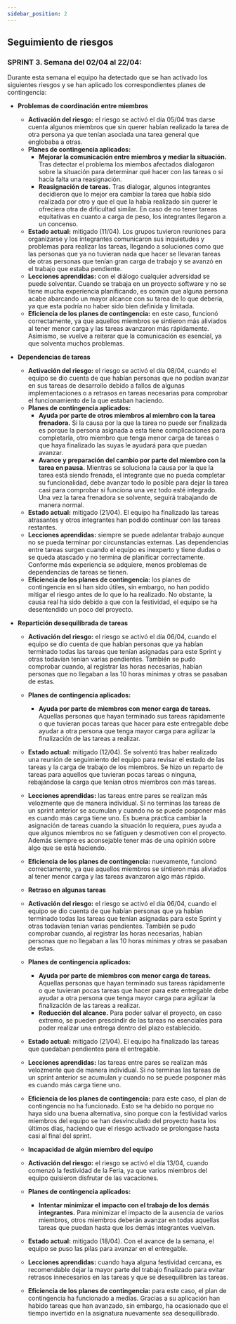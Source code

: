 ```yaml
---
sidebar_position: 2
---
```


## Seguimiento de riesgos

### SPRINT 3. Semana del 02/04 al 22/04: 

Durante esta semana el equipo ha detectado que se han activado los siguientes riesgos y se han aplicado los correspondientes planes de contingencia:

- **Problemas de coordinación entre miembros**
  - **Activación del riesgo:** el riesgo se activó el día 05/04 tras darse cuenta algunos miembros que sin querer habían realizado la tarea de otra persona ya que tenían asociada una tarea general que englobaba a otras.
  - **Planes de contingencia aplicados:**
    - **Mejorar la comunicación entre miembros y mediar la situación.** Tras detectar el problema los miembos afectados dialogaron sobre la situación para determinar qué hacer con las tareas o si hacía falta una reasignación.
    - **Reasignación de tareas.** Tras dialogar, algunos integrantes decidieron que lo mejor era cambiar la tarea que había sido realizada por otro y que el que la había realizado sin querer le ofreciera otra de dificultad similar. En caso de no tener tareas equitativas en cuanto a carga de peso, los integrantes llegaron a un concenso.
  - **Estado actual:** mitigado (11/04). Los grupos tuvieron reuniones para organizarse y los integrantes comunicaron sus inquietudes y problemas para realizar las tareas, llegando a soluciones como que las personas que ya no tuvieran nada que hacer se llevaran tareas de otras personas que tenían gran carga de trabajo y se avanzó en el trabajo que estaba pendiente.
  - **Lecciones aprendidas:** con el diálogo cualquier adversidad se puede solventar. Cuando se trabaja en un proyecto software y no se tiene mucha experiencia planificando, es común que alguna persona acabe abarcando un mayor alcance con su tarea de lo que debería, ya que esta podría no haber sido bien definida y limitada.
  - **Eficiencia de los planes de contingencia:** en este caso, funcionó correctamente, ya que aquellos miembros se sintieron más aliviados al tener menor carga y las tareas avanzaron más rápidamente. Asimismo, se vuelve a reiterar que la comunicación es esencial, ya que solventa muchos problemas.


- **Dependencias de tareas**
  - **Activación del riesgo:** el riesgo se activó el día 08/04, cuando el equipo se dio cuenta de que habían personas que no podían avanzar en sus tareas de desarrollo debido  a fallos de algunas implementaciones o a retrasos en tareas necesarias para comprobar el funcionamiento de la que estaban haciendo.
  - **Planes de contingencia aplicados:**
    - **Ayuda por parte de otros miembros al miembro con la tarea frenadora.** Si la causa por la que la tarea no puede ser finalizada es porque la persona asignada a esta tiene complicaciones para completarla, otro miembro que tenga menor carga de tareas o que haya finalizado las suyas le ayudará para que puedan avanzar.
    - **Avance y preparación del cambio por parte del miembro con la tarea en pausa.** Mientras se soluciona la causa por la que la tarea está siendo frenada, el integrante que no pueda completar su funcionalidad, debe avanzar todo lo posible para dejar la tarea casi para comprobar si funciona una vez todo esté integrado. Una vez la tarea frenadora se solvente, seguirá trabajando de manera normal.
  - **Estado actual:** mitigado (21/04). El equipo ha finalizado las tareas atrasantes y otros integrantes han podido continuar con las tareas restantes.
  - **Lecciones aprendidas:** siempre se puede adelantar trabajo aunque no se pueda terminar por circunstancias externas. Las dependencias entre tareas surgen cuando el equipo es inexperto y tiene dudas o se queda atascado y no termina de planificar correctamente. Conforme más experiencia se adquiere, menos problemas de dependencias de tareas se tienen.
  - **Eficiencia de los planes de contingencia:** los planes de contingencia en sí han sido útiles, sin embargo, no han podido mitigar el riesgo antes de lo que lo ha realizado. No obstante, la causa real ha sido debido a que con la festividad, el equipo se ha desentendido un poco del proyecto.


- **Repartición desequilibrada de tareas**
  - **Activación del riesgo:** el riesgo se activó el día 06/04, cuando el equipo se dio cuenta de que habían personas que ya habían terminado todas las tareas que tenían asignadas para este Sprint y otras todavían tenían varias pendientes. También se pudo comprobar cuando, al registrar las horas necesarias, habían personas que no llegaban a las 10 horas mínimas y otras se pasaban de estas.
  - **Planes de contingencia aplicados:**
    - **Ayuda por parte de miembros con menor carga de tareas.** Aquellas personas que hayan terminado sus tareas rápidamente o que tuvieran pocas tareas que hacer para este entregable debe ayudar a otra persona que tenga mayor carga para agilizar la finalización de las tareas a realizar.
  - **Estado actual:** mitigado (12/04). Se solventó tras haber realizado una reunión de seguimiento del equipo para revisar el estado de las tareas y la carga de trabajo de los miembros. Se hizo un reparto de tareas para aquellos que tuvieran pocas tareas o ninguna, rebajándose la carga que tenían otros miembros con más tareas.
  - **Lecciones aprendidas:** las tareas entre pares se realizan más velozmente que de manera individual. Si no terminas las tareas de un sprint anterior se acumulan y cuando no se puede posponer más es cuando más carga tiene uno. Es buena práctica cambiar la asignación de tareas cuando la situación lo requiera, pues ayuda a que algunos miembros no se fatiguen y desmotiven con el proyecto. Además siempre es aconsejable tener más de una opinión sobre algo que se está haciendo.
  - **Eficiencia de los planes de contingencia:** nuevamente, funcionó correctamente, ya que aquellos miembros se sintieron más aliviados al tener menor carga y las tareas avanzaron algo más rápido.


  - **Retraso en algunas tareas**
  - **Activación del riesgo:** el riesgo se activó el día 06/04, cuando el equipo se dio cuenta de que habían personas que ya habían terminado todas las tareas que tenían asignadas para este Sprint y otras todavían tenían varias pendientes. También se pudo comprobar cuando, al registrar las horas necesarias, habían personas que no llegaban a las 10 horas mínimas y otras se pasaban de estas.
  - **Planes de contingencia aplicados:**
    - **Ayuda por parte de miembros con menor carga de tareas.** Aquellas personas que hayan terminado sus tareas rápidamente o que tuvieran pocas tareas que hacer para este entregable debe ayudar a otra persona que tenga mayor carga para agilizar la finalización de las tareas a realizar.
    - **Reducción del alcance.** Para poder salvar el proyecto, en caso extremo, se pueden prescindir de las tareas no esenciales para poder realizar una entrega dentro del plazo establecido.
  - **Estado actual:** mitigado (21/04). El equipo ha finalizado las tareas que quedaban pendientes para el entregable.
  - **Lecciones aprendidas:** las tareas entre pares se realizan más velozmente que de manera individual. Si no terminas las tareas de un sprint anterior se acumulan y cuando no se puede posponer más es cuando más carga tiene uno.
  - **Eficiencia de los planes de contingencia:** para este caso, el plan de contingencia no ha funcionado. Esto se ha debido no porque no haya sido una buena alternativa, sino porque con la festividad varios miembros del equipo se han desvinculado del proyecto hasta los últimos días, haciendo que el riesgo activado se prolongase hasta casi al final del sprint.


  - **Incapacidad de algún miembro del equipo**
  - **Activación del riesgo:** el riesgo se activó el día 13/04, cuando comenzó la festividad de la Feria, ya que varios miembros del equipo quisieron disfrutar de las vacaciones.
  - **Planes de contingencia aplicados:**
    - **Intentar minimizar el impacto con el trabajo de los demás integrantes.** Para minimizar el impacto de la ausencia de varios miembros, otros miembros deberán avanzar en todas aquellas tareas que puedan hasta que los demás integrantes vuelvan.
  - **Estado actual:** mitigado (18/04). Con el avance de la semana, el equipo se puso las pilas para avanzar en el entregable.
  - **Lecciones aprendidas:** cuando haya alguna festividad cercana, es recomendable dejar la mayor parte del trabajo finalizado para evitar retrasos innecesarios en las tareas y que se desequilibren las tareas.
  - **Eficiencia de los planes de contingencia:** para este caso, el plan de contingencia ha funcionado a medias. Gracias a su aplicación han habido tareas que han avanzado, sin embargo, ha ocasionado que el tiempo invertido en la asignatura nuevamente sea desequilibrado.